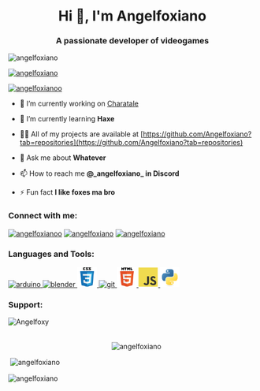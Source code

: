<h1 align="center">Hi 👋, I'm Angelfoxiano</h1>
<h3 align="center">A passionate developer of videogames</h3>

<p align="left"> <img src="https://komarev.com/ghpvc/?username=angelfoxiano&label=Profile%20views&color=0e75b6&style=flat" alt="angelfoxiano" /> </p>

<p align="left"> <a href="https://github.com/ryo-ma/github-profile-trophy"><img src="https://github-profile-trophy.vercel.app/?username=angelfoxiano" alt="angelfoxiano" /></a> </p>

<p align="left"> <a href="https://twitter.com/angelfoxianoo" target="blank"><img src="https://img.shields.io/twitter/follow/angelfoxianoo?logo=twitter&style=for-the-badge" alt="angelfoxianoo" /></a> </p>

- 🔭 I’m currently working on [Charatale](https://github.com/Angelfoxy28/Charatale)

- 🌱 I’m currently learning **Haxe**

- 👨‍💻 All of my projects are available at [https://github.com/Angelfoxiano?tab=repositories](https://github.com/Angelfoxiano?tab=repositories)

- 💬 Ask me about **Whatever**

- 📫 How to reach me **@\_angelfoxiano\_ in Discord**

- ⚡ Fun fact **I like foxes ma bro**

<h3 align="left">Connect with me:</h3>
<p align="left">
<a href="https://twitter.com/angelfoxianoo" target="blank"><img align="center" src="https://raw.githubusercontent.com/rahuldkjain/github-profile-readme-generator/master/src/images/icons/Social/twitter.svg" alt="angelfoxianoo" height="30" width="40" /></a>
<a href="https://instagram.com/angelfoxiano" target="blank"><img align="center" src="https://raw.githubusercontent.com/rahuldkjain/github-profile-readme-generator/master/src/images/icons/Social/instagram.svg" alt="angelfoxiano" height="30" width="40" /></a>
<a href="https://www.youtube.com/c/angelfoxiano" target="blank"><img align="center" src="https://raw.githubusercontent.com/rahuldkjain/github-profile-readme-generator/master/src/images/icons/Social/youtube.svg" alt="angelfoxiano" height="30" width="40" /></a>
</p>

<h3 align="left">Languages and Tools:</h3>
<p align="left"> <a href="https://www.arduino.cc/" target="_blank" rel="noreferrer"> <img src="https://cdn.worldvectorlogo.com/logos/arduino-1.svg" alt="arduino" width="40" height="40"/> </a> <a href="https://www.blender.org/" target="_blank" rel="noreferrer"> <img src="https://download.blender.org/branding/community/blender_community_badge_white.svg" alt="blender" width="40" height="40"/> </a> <a href="https://www.w3schools.com/css/" target="_blank" rel="noreferrer"> <img src="https://raw.githubusercontent.com/devicons/devicon/master/icons/css3/css3-original-wordmark.svg" alt="css3" width="40" height="40"/> </a> <a href="https://git-scm.com/" target="_blank" rel="noreferrer"> <img src="https://www.vectorlogo.zone/logos/git-scm/git-scm-icon.svg" alt="git" width="40" height="40"/> </a> <a href="https://www.w3.org/html/" target="_blank" rel="noreferrer"> <img src="https://raw.githubusercontent.com/devicons/devicon/master/icons/html5/html5-original-wordmark.svg" alt="html5" width="40" height="40"/> </a> <a href="https://developer.mozilla.org/en-US/docs/Web/JavaScript" target="_blank" rel="noreferrer"> <img src="https://raw.githubusercontent.com/devicons/devicon/master/icons/javascript/javascript-original.svg" alt="javascript" width="40" height="40"/> </a> <a href="https://www.python.org" target="_blank" rel="noreferrer"> <img src="https://raw.githubusercontent.com/devicons/devicon/master/icons/python/python-original.svg" alt="python" width="40" height="40"/> </a> </p>

<h3 align="left">Support:</h3>
<p><a href="https://ko-fi.com/Angelfoxydev"> <img align="left" src="https://cdn.ko-fi.com/cdn/kofi3.png?v=3" height="50" width="210" alt="Angelfoxy" /></a></p><br><br>

<p><img align="center" src="https://github-readme-stats.vercel.app/api/top-langs?username=angelfoxiano&show_icons=true&locale=en&layout=compact" alt="angelfoxiano" /></p>

<p>&nbsp;<img align="center" src="https://github-readme-stats.vercel.app/api?username=angelfoxiano&show_icons=true&locale=en" alt="angelfoxiano" /></p>

<p><img align="center" src="https://github-readme-streak-stats.herokuapp.com/?user=angelfoxiano&" alt="angelfoxiano" /></p>
